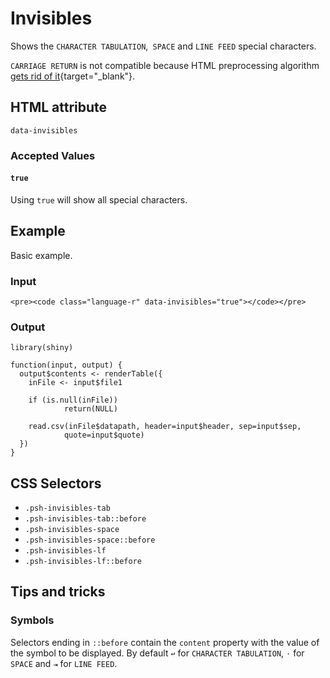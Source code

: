 # Invisibles

Shows the `CHARACTER TABULATION`,` SPACE` and `LINE FEED` special characters.

`CARRIAGE RETURN` is not compatible because HTML preprocessing algorithm [gets rid of it](https://html.spec.whatwg.org/multipage/syntax.html#preprocessing-the-input-stream){target="_blank"}.

## HTML attribute

`data-invisibles`

### Accepted Values

#### `true`

Using `true` will show all special characters.

## Example

Basic example.

### Input

``` {.language-html}
<pre><code class="language-r" data-invisibles="true"></code></pre>
```

### Output

``` {.language-r data-invisibles="true"}
library(shiny)   

function(input, output) {     
  output$contents <- renderTable({
    inFile <- input$file1

    if (is.null(inFile))
    		return(NULL)

    read.csv(inFile$datapath, header=input$header, sep=input$sep, 
    		quote=input$quote)
  })
}
```

## CSS Selectors

* `.psh-invisibles-tab`
* `.psh-invisibles-tab::before`
* `.psh-invisibles-space`
* `.psh-invisibles-space::before`
* `.psh-invisibles-lf`
* `.psh-invisibles-lf::before`

## Tips and tricks

### Symbols

Selectors ending in `::before` contain the `content` property with the value of the symbol to be displayed. By default `↩` for `CHARACTER TABULATION`, `·` for `SPACE` and `⇥` for `LINE FEED`.
